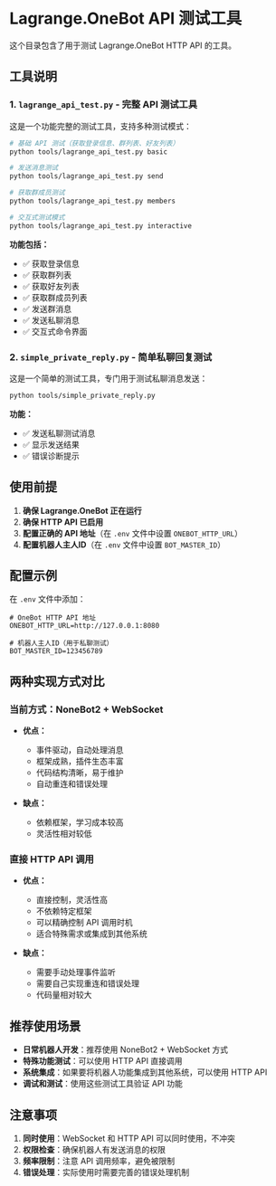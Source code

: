# Lagrange.OneBot API 测试工具

这个目录包含了用于测试 Lagrange.OneBot HTTP API 的工具。

## 工具说明

### 1. `lagrange_api_test.py` - 完整 API 测试工具

这是一个功能完整的测试工具，支持多种测试模式：

```bash
# 基础 API 测试（获取登录信息、群列表、好友列表）
python tools/lagrange_api_test.py basic

# 发送消息测试
python tools/lagrange_api_test.py send

# 获取群成员测试
python tools/lagrange_api_test.py members

# 交互式测试模式
python tools/lagrange_api_test.py interactive
```

**功能包括：**
- ✅ 获取登录信息
- ✅ 获取群列表
- ✅ 获取好友列表
- ✅ 获取群成员列表
- ✅ 发送群消息
- ✅ 发送私聊消息
- ✅ 交互式命令界面

### 2. `simple_private_reply.py` - 简单私聊回复测试

这是一个简单的测试工具，专门用于测试私聊消息发送：

```bash
python tools/simple_private_reply.py
```

**功能：**
- ✅ 发送私聊测试消息
- ✅ 显示发送结果
- ✅ 错误诊断提示

## 使用前提

1. **确保 Lagrange.OneBot 正在运行**
2. **确保 HTTP API 已启用**
3. **配置正确的 API 地址**（在 `.env` 文件中设置 `ONEBOT_HTTP_URL`）
4. **配置机器人主人ID**（在 `.env` 文件中设置 `BOT_MASTER_ID`）

## 配置示例

在 `.env` 文件中添加：

```env
# OneBot HTTP API 地址
ONEBOT_HTTP_URL=http://127.0.0.1:8080

# 机器人主人ID（用于私聊测试）
BOT_MASTER_ID=123456789
```

## 两种实现方式对比

### 当前方式：NoneBot2 + WebSocket
- **优点：**
  - 事件驱动，自动处理消息
  - 框架成熟，插件生态丰富
  - 代码结构清晰，易于维护
  - 自动重连和错误处理

- **缺点：**
  - 依赖框架，学习成本较高
  - 灵活性相对较低

### 直接 HTTP API 调用
- **优点：**
  - 直接控制，灵活性高
  - 不依赖特定框架
  - 可以精确控制 API 调用时机
  - 适合特殊需求或集成到其他系统

- **缺点：**
  - 需要手动处理事件监听
  - 需要自己实现重连和错误处理
  - 代码量相对较大

## 推荐使用场景

- **日常机器人开发**：推荐使用 NoneBot2 + WebSocket 方式
- **特殊功能测试**：可以使用 HTTP API 直接调用
- **系统集成**：如果要将机器人功能集成到其他系统，可以使用 HTTP API
- **调试和测试**：使用这些测试工具验证 API 功能

## 注意事项

1. **同时使用**：WebSocket 和 HTTP API 可以同时使用，不冲突
2. **权限检查**：确保机器人有发送消息的权限
3. **频率限制**：注意 API 调用频率，避免被限制
4. **错误处理**：实际使用时需要完善的错误处理机制
